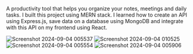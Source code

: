 A productivity tool that helps you organize your notes, meetings and daily tasks. I built this project using MERN stack. I learned how to create an API using Express.js, save data on a database using MongoDB and integrate with this API on my frontend using React.

![Screenshot 2024-09-04 005537](https://github.com/user-attachments/assets/30a98293-ab51-4691-997f-41512a168b45)
![Screenshot 2024-09-04 010525](https://github.com/user-attachments/assets/f9d8d9aa-b36f-420e-8ca0-c856e3033677)
![Screenshot 2024-09-04 005554](https://github.com/user-attachments/assets/635d0f82-aaa1-4b67-b24c-2f9eadcea915)
![Screenshot 2024-09-04 005906](https://github.com/user-attachments/assets/64246ec0-37b5-44c1-ba5e-78dcc6ccc50b)
